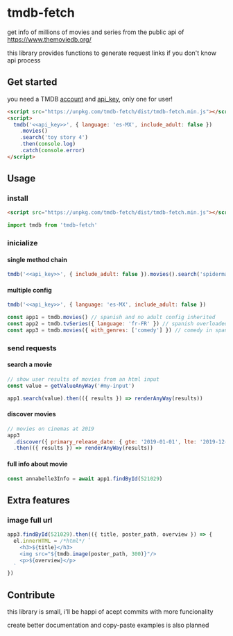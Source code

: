 # tmdb-fetch

get info of millions of movies and series from the public api of https://www.themoviedb.org/

this library provides functions to generate request links if you don't know api process

## Get started

you need a TMDB [account](www.themoviedb.org/account/signup) and
[api_key](https://www.themoviedb.org/settings/api), only one for user!

```html
<script src="https://unpkg.com/tmdb-fetch/dist/tmdb-fetch.min.js"></script>
<script>
  tmdb('<<api_key>>', { language: 'es-MX', include_adult: false })
    .movies()
    .search('toy story 4')
    .then(console.log)
    .catch(console.error)
</script>
```

## Usage

### install

```html
<script src="https://unpkg.com/tmdb-fetch/dist/tmdb-fetch.min.js"></script>
```

```js
import tmdb from 'tmdb-fetch'
```

### inicialize

#### single method chain

```js
tmdb('<<api_key>>', { include_adult: false }).movies().search('spiderman').then(render)
```

#### multiple config

```js
tmdb('<<api_key>>', { language: 'es-MX', include_adult: false })

const app1 = tmdb.movies() // spanish and no adult config inherited
const app2 = tmdb.tvSeries({ language: 'fr-FR' }) // spanish overloaded to french, no adult
const app3 = tmdb.movies({ with_genres: ['comedy'] }) // comedy in spanish
```

### send requests

#### search a movie

```js
// show user results of movies from an html input
const value = getValueAnyWay('#my-input')

app1.search(value).then(({ results }) => renderAnyWay(results))
```

#### discover movies

```js
// movies on cinemas at 2019
app3
  .discover({ primary_release_date: { gte: '2019-01-01', lte: '2019-12-31' } })
  .then(({ results }) => renderAnyWay(results))
```

#### full info about movie

```js
const annabelle3Info = await app1.findById(521029)
```

## Extra features

### image full url

```js
app3.findById(521029).then(({ title, poster_path, overview }) => {
  el.innerHTML = /*html*/ `
    <h3>${title}</h3>
    <img src="${tmdb.image(poster_path, 300)}"/>
    <p>${overview}</p>
  `
})
```

## Contribute

this library is small, i'll be happi of acept commits with more funcionality

create better documentation and copy-paste examples is also planned

